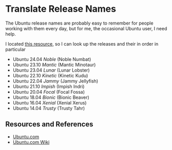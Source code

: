 # Translate Release Names

The Ubuntu release names are probably easy to remember for people working with them every day, but for me, the occasional Ubuntu user, I need help.

I located [this resource][ubuntureleases], so I can look up the releases and their in order in particular

- Ubuntu 24.04 _Noble_ (Noble Numbat)
- Ubuntu 23.10 _Mantic_ (Mantic Minotaur)
- Ubuntu 23.04 _Lunar_ (Lunar Lobster)
- Ubuntu 22.10 _Kinetic_ (Kinetic Kudu)
- Ubuntu 22.04 _Jammy_ (Jammy Jellyfish)
- Ubuntu 21.10 _Impish_ (Impish Indri)
- Ubuntu 20.04 _Focal_ (Focal Fossa)
- Ubuntu 18.04 _Bionic_ (Bionic Beaver)
- Ubuntu 16.04 _Xenial_ (Xenial Xerus)
- Ubuntu 14.04 _Trusty_ (Trusty Tahr)

## Resources and References

- [Ubuntu.com][ubuntureleases]
- [Ubuntu.com Wiki][ubuntuwiki]

[ubuntureleases]: https://releases.ubuntu.com/
[ubuntuwiki]: https://wiki.ubuntu.com/Releases
